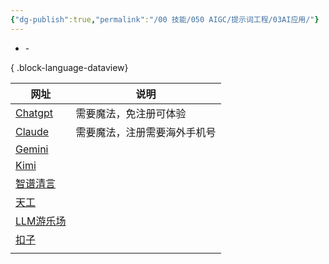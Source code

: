 ```yaml
---
{"dg-publish":true,"permalink":"/00 技能/050 AIGC/提示词工程/03AI应用/"}
---
```



- \-

{ .block-language-dataview}


| 网址                                              | 说明             |
| ----------------------------------------------- | -------------- |
| [Chatgpt](https://chatgpt.com/)                 | 需要魔法，免注册可体验    |
| [Claude](https://claude.ai/)                    | 需要魔法，注册需要海外手机号 |
| [‎Gemini](https://gemini.google.com/)           |                |
| [Kimi](https://kimi.moonshot.cn/)               |                |
| [智谱清言](https://chatglm.cn/)                     |                |
| [天工](https://www.tiangong.cn/)                  |                |
| [LLM游乐场](https://playground.ai.cloudflare.com/) |                |
| [扣子](https://www.coze.cn/store/bot)             |                |
|                                                 |                |

